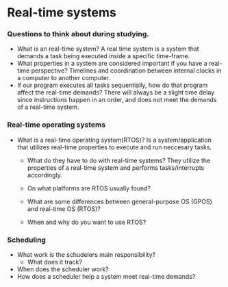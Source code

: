    # Real-time systems

### Questions to think about during studying.
* What is an real-time system?
  A real time system is a system that demands a task being executed inside a specific time-frame.
* What properties in a system are considered important if you have a real-time perspective?
  Timelines and coordination between internal clocks in a computer to another computer.
* If our program executes all tasks sequentially, how do that program affect the real-time demands?
  There will always be a slight time delay since instructions happen in an order, and does not meet the demands of a real-time system.

### Real-time operating systems
* What is a real-time operating system(RTOS)?
  Is a system/application that utilizes real-time properties to execute and run neccesary tasks.
    * What do they have to do with real-time systems?
      They utilize the properties of a real-time system and performs tasks/interrupts accordingly. 
    * On what platforms are RTOS usually found?
      
    * What are some differences between general-purpose OS (GPOS) and real-time OS (RTOS)?
    * When and why do you want to use RTOS?
### Scheduling 
* What work is the schudelers main responsibility?
    * What does it track?
* When does the scheduler work?
* How does a scheduler help a system meet real-time demands?
